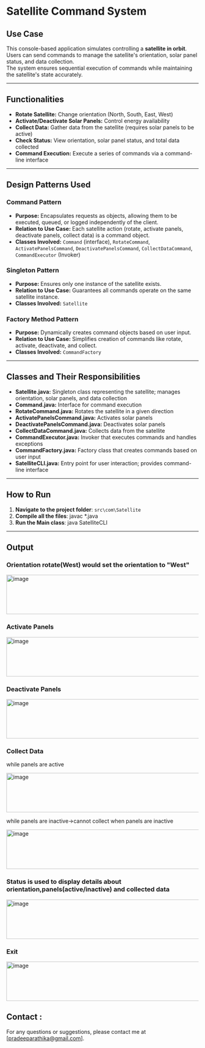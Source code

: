 # Satellite Command System

## Use Case
This console-based application simulates controlling a **satellite in orbit**.  
Users can send commands to manage the satellite's orientation, solar panel status, and data collection.  
The system ensures sequential execution of commands while maintaining the satellite's state accurately.

---

## Functionalities
- **Rotate Satellite:** Change orientation (North, South, East, West)  
- **Activate/Deactivate Solar Panels:** Control energy availability  
- **Collect Data:** Gather data from the satellite (requires solar panels to be active)  
- **Check Status:** View orientation, solar panel status, and total data collected  
- **Command Execution:** Execute a series of commands via a command-line interface  

---

## Design Patterns Used

### Command Pattern
- **Purpose:** Encapsulates requests as objects, allowing them to be executed, queued, or logged independently of the client.  
- **Relation to Use Case:** Each satellite action (rotate, activate panels, deactivate panels, collect data) is a command object.  
- **Classes Involved:** `Command` (interface), `RotateCommand`, `ActivatePanelsCommand`, `DeactivatePanelsCommand`, `CollectDataCommand`, `CommandExecutor` (Invoker)

### Singleton Pattern
- **Purpose:** Ensures only one instance of the satellite exists.  
- **Relation to Use Case:** Guarantees all commands operate on the same satellite instance.  
- **Classes Involved:** `Satellite`

### Factory Method Pattern
- **Purpose:** Dynamically creates command objects based on user input.  
- **Relation to Use Case:** Simplifies creation of commands like rotate, activate, deactivate, and collect.  
- **Classes Involved:** `CommandFactory`

---

## Classes and Their Responsibilities
- **Satellite.java:** Singleton class representing the satellite; manages orientation, solar panels, and data collection  
- **Command.java:** Interface for command execution  
- **RotateCommand.java:** Rotates the satellite in a given direction  
- **ActivatePanelsCommand.java:** Activates solar panels  
- **DeactivatePanelsCommand.java:** Deactivates solar panels  
- **CollectDataCommand.java:** Collects data from the satellite  
- **CommandExecutor.java:** Invoker that executes commands and handles exceptions  
- **CommandFactory.java:** Factory class that creates commands based on user input  
- **SatelliteCLI.java:** Entry point for user interaction; provides command-line interface  

---

## How to Run
1. **Navigate to the project folder**: `src\com\Satellite`  
2. **Compile all the files**:   javac *.java
3.  **Run the Main class**: java SatelliteCLI

---

## Output

### Orientation rotate(West) would set the orientation to "West"

<img width="700" height="103" alt="image" src="https://github.com/user-attachments/assets/926a67af-7f47-4c2c-a2ac-6a09808c8449" />


### Activate Panels

<img width="700" height="103" alt="image" src="https://github.com/user-attachments/assets/1b7b8065-c5a1-4d86-96e0-04ad8e15fb1a" />


### Deactivate Panels

<img width="700" height="103" alt="image" src="https://github.com/user-attachments/assets/a39659b3-aea2-4635-aa97-2d5920b7b73a" />


### Collect Data

while panels are active

<img width="700" height="103" alt="image" src="https://github.com/user-attachments/assets/20233bb9-cbb9-43ab-b129-0e32b67b749e" />

while panels are inactive->cannot collect when panels are inactive

<img width="700" height="103" alt="image" src="https://github.com/user-attachments/assets/31d651ed-d474-4d60-b5cc-b9ae207be79f" />


### Status is used to display details about orientation,panels(active/inactive) and collected data

<img width="700" height="103" alt="image" src="https://github.com/user-attachments/assets/1655eaa4-e0c7-485b-b396-d63d57cdfd3a" />


### Exit

<img width="700" height="103" alt="image" src="https://github.com/user-attachments/assets/31a518d2-e317-453a-b9d6-5c628da6f99e" />



## Contact :
For any questions or suggestions, please contact me at [pradeeparathika@gmail.com].
